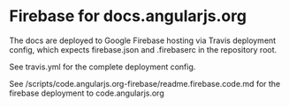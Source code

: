 Firebase for docs.angularjs.org
===============================

The docs are deployed to Google Firebase hosting via Travis deployment config, which expects
firebase.json and .firebaserc in the repository root.

See travis.yml for the complete deployment config.

See /scripts/code.angularjs.org-firebase/readme.firebase.code.md for the firebase deployment to
code.angularjs.org